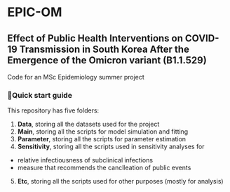 # EPIC-OM
## Effect of Public Health Interventions on COVID-19 Transmission in South Korea After the Emergence of the Omicron variant (B1.1.529)

Code for an MSc Epidemiology summer project

### :rocket:Quick start guide

This repository has five folders: 
1. **Data**, storing all the datasets used for the project
2. **Main**, storing all the scripts for model simulation and fitting
3. **Parameter**, storing all the scripts for parameter estimation
4. **Sensitivity**, storing all the scripts used in sensitivity analyses for 
  - relative infectiousness of subclinical infections
  - measure that recommends the canclleation of public events
5. **Etc**, storing all the scripts used for other purposes (mostly for analysis)
